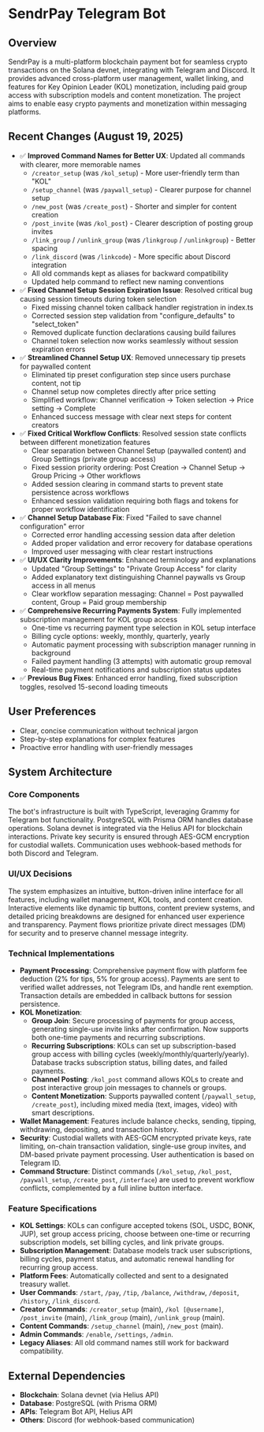 # SendrPay Telegram Bot

## Overview
SendrPay is a multi-platform blockchain payment bot for seamless crypto transactions on the Solana devnet, integrating with Telegram and Discord. It provides advanced cross-platform user management, wallet linking, and features for Key Opinion Leader (KOL) monetization, including paid group access with subscription models and content monetization. The project aims to enable easy crypto payments and monetization within messaging platforms.

## Recent Changes (August 19, 2025)
- ✅ **Improved Command Names for Better UX**: Updated all commands with clearer, more memorable names
  - `/creator_setup` (was `/kol_setup`) - More user-friendly term than "KOL"
  - `/setup_channel` (was `/paywall_setup`) - Clearer purpose for channel setup
  - `/new_post` (was `/create_post`) - Shorter and simpler for content creation
  - `/post_invite` (was `/kol_post`) - Clearer description of posting group invites
  - `/link_group` / `/unlink_group` (was `/linkgroup` / `/unlinkgroup`) - Better spacing
  - `/link_discord` (was `/linkcode`) - More specific about Discord integration
  - All old commands kept as aliases for backward compatibility
  - Updated help command to reflect new naming conventions
- ✅ **Fixed Channel Setup Session Expiration Issue**: Resolved critical bug causing session timeouts during token selection
  - Fixed missing channel token callback handler registration in index.ts
  - Corrected session step validation from "configure_defaults" to "select_token"
  - Removed duplicate function declarations causing build failures
  - Channel token selection now works seamlessly without session expiration errors
- ✅ **Streamlined Channel Setup UX**: Removed unnecessary tip presets for paywalled content
  - Eliminated tip preset configuration step since users purchase content, not tip
  - Channel setup now completes directly after price setting
  - Simplified workflow: Channel verification → Token selection → Price setting → Complete
  - Enhanced success message with clear next steps for content creators
- ✅ **Fixed Critical Workflow Conflicts**: Resolved session state conflicts between different monetization features
  - Clear separation between Channel Setup (paywalled content) and Group Settings (private group access) 
  - Fixed session priority ordering: Post Creation → Channel Setup → Group Pricing → Other workflows
  - Added session clearing in command starts to prevent state persistence across workflows
  - Enhanced session validation requiring both flags and tokens for proper workflow identification
- ✅ **Channel Setup Database Fix**: Fixed "Failed to save channel configuration" error
  - Corrected error handling accessing session data after deletion
  - Added proper validation and error recovery for database operations
  - Improved user messaging with clear restart instructions
- ✅ **UI/UX Clarity Improvements**: Enhanced terminology and explanations
  - Updated "Group Settings" to "Private Group Access" for clarity
  - Added explanatory text distinguishing Channel paywalls vs Group access in all menus
  - Clear workflow separation messaging: Channel = Post paywalled content, Group = Paid group membership
- ✅ **Comprehensive Recurring Payments System**: Fully implemented subscription management for KOL group access
  - One-time vs recurring payment type selection in KOL setup interface
  - Billing cycle options: weekly, monthly, quarterly, yearly
  - Automatic payment processing with subscription manager running in background
  - Failed payment handling (3 attempts) with automatic group removal
  - Real-time payment notifications and subscription status updates
- ✅ **Previous Bug Fixes**: Enhanced error handling, fixed subscription toggles, resolved 15-second loading timeouts

## User Preferences
- Clear, concise communication without technical jargon
- Step-by-step explanations for complex features
- Proactive error handling with user-friendly messages

## System Architecture

### Core Components
The bot's infrastructure is built with TypeScript, leveraging Grammy for Telegram bot functionality. PostgreSQL with Prisma ORM handles database operations. Solana devnet is integrated via the Helius API for blockchain interactions. Private key security is ensured through AES-GCM encryption for custodial wallets. Communication uses webhook-based methods for both Discord and Telegram.

### UI/UX Decisions
The system emphasizes an intuitive, button-driven inline interface for all features, including wallet management, KOL tools, and content creation. Interactive elements like dynamic tip buttons, content preview systems, and detailed pricing breakdowns are designed for enhanced user experience and transparency. Payment flows prioritize private direct messages (DM) for security and to preserve channel message integrity.

### Technical Implementations
- **Payment Processing**: Comprehensive payment flow with platform fee deduction (2% for tips, 5% for group access). Payments are sent to verified wallet addresses, not Telegram IDs, and handle rent exemption. Transaction details are embedded in callback buttons for session persistence.
- **KOL Monetization**:
    - **Group Join**: Secure processing of payments for group access, generating single-use invite links after confirmation. Now supports both one-time payments and recurring subscriptions.
    - **Recurring Subscriptions**: KOLs can set up subscription-based group access with billing cycles (weekly/monthly/quarterly/yearly). Database tracks subscription status, billing dates, and failed payments.
    - **Channel Posting**: `/kol_post` command allows KOLs to create and post interactive group join messages to channels or groups.
    - **Content Monetization**: Supports paywalled content (`/paywall_setup`, `/create_post`), including mixed media (text, images, video) with smart descriptions.
- **Wallet Management**: Features include balance checks, sending, tipping, withdrawing, depositing, and transaction history.
- **Security**: Custodial wallets with AES-GCM encrypted private keys, rate limiting, on-chain transaction validation, single-use group invites, and DM-based private payment processing. User authentication is based on Telegram ID.
- **Command Structure**: Distinct commands (`/kol_setup`, `/kol_post`, `/paywall_setup`, `/create_post`, `/interface`) are used to prevent workflow conflicts, complemented by a full inline button interface.

### Feature Specifications
- **KOL Settings**: KOLs can configure accepted tokens (SOL, USDC, BONK, JUP), set group access pricing, choose between one-time or recurring subscription models, set billing cycles, and link private groups.
- **Subscription Management**: Database models track user subscriptions, billing cycles, payment status, and automatic renewal handling for recurring group access.
- **Platform Fees**: Automatically collected and sent to a designated treasury wallet.
- **User Commands**: `/start`, `/pay`, `/tip`, `/balance`, `/withdraw`, `/deposit`, `/history`, `/link_discord`.
- **Creator Commands**: `/creator_setup` (main), `/kol [@username]`, `/post_invite` (main), `/link_group` (main), `/unlink_group` (main).
- **Content Commands**: `/setup_channel` (main), `/new_post` (main).
- **Admin Commands**: `/enable`, `/settings`, `/admin`.
- **Legacy Aliases**: All old command names still work for backward compatibility.

## External Dependencies
- **Blockchain**: Solana devnet (via Helius API)
- **Database**: PostgreSQL (with Prisma ORM)
- **APIs**: Telegram Bot API, Helius API
- **Others**: Discord (for webhook-based communication)